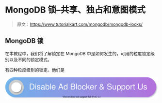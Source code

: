 # MongoDB 锁–共享、独占和意图模式

> 原文：<https://www.tutorialkart.com/mongodb/mongodb-locks/>

## MongoDB 锁

在本教程中，我们将了解锁定在 MongoDB 中是如何发生的，可用的粒度锁定级别以及不同的锁定模式。

有四种粒度级别的锁定。他们是

[![](img/925da31b32d6bc3827932f6c8afb11bb.png)](https://www.tutorialkart.com/)